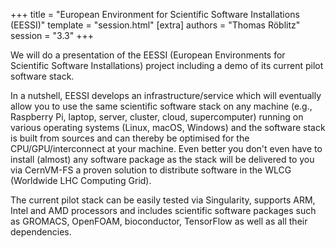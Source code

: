 +++
title = "European Environment for Scientific Software Installations (EESSI)"
template = "session.html"
[extra]
authors = "Thomas Röblitz"
session = "3.3"
+++

We will do a presentation of the EESSI (European Environments for Scientific Software Installations) project including a demo of its current pilot software stack.

In a nutshell, EESSI develops an infrastructure/service which will eventually allow you to use the same scientific software stack on any machine (e.g., Raspberry Pi, laptop, server, cluster, cloud, supercomputer) running on various operating systems (Linux, macOS, Windows) and the software stack is built from sources and can thereby be optimised for the CPU/GPU/interconnect at your machine. Even better you don't even have to install (almost) any software package as the stack will be delivered to you via CernVM-FS a proven solution to distribute software in the WLCG (Worldwide LHC Computing Grid).

The current pilot stack can be easily tested via Singularity, supports ARM, Intel and AMD processors and includes scientific software packages such as GROMACS, OpenFOAM, bioconductor, TensorFlow as well as all their dependencies.
